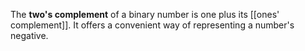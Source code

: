 The **two's complement** of a binary number is one plus its [[ones' complement]]. It offers a convenient way of representing a number's negative.